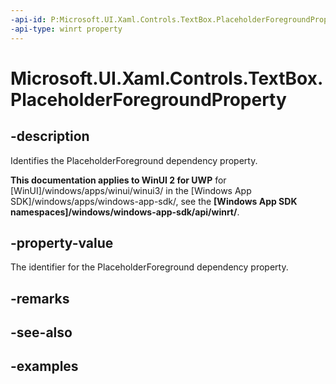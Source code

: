 ```yaml
---
-api-id: P:Microsoft.UI.Xaml.Controls.TextBox.PlaceholderForegroundProperty
-api-type: winrt property
---
```


<!-- Property syntax.
public DependencyProperty PlaceholderForegroundProperty { get; }
-->

# Microsoft.UI.Xaml.Controls.TextBox.PlaceholderForegroundProperty

## -description

Identifies the PlaceholderForeground dependency property.

**This documentation applies to WinUI 2 for UWP** for [WinUI]/windows/apps/winui/winui3/ in the [Windows App SDK]/windows/apps/windows-app-sdk/, see the **[Windows App SDK namespaces]/windows/windows-app-sdk/api/winrt/**.

## -property-value

The identifier for the PlaceholderForeground dependency property.

## -remarks

## -see-also

## -examples

